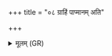 +++
title = "०८ ग्राहिं पाप्मानम् अति"

+++
<details><summary>मूलम् (GR)</summary>

ग्राहिं पाप्मानम् अति ताꣳ अयाम +++(Bhatt. tāṃ)+++  
तमो व्यस्य प्र वदासि वल्गु ।  
वानस्पत्य उद्यतो मा जिहिंसीर्  
मा तण्डुलं वि शरीर् देवयन्तम् ॥
</details>